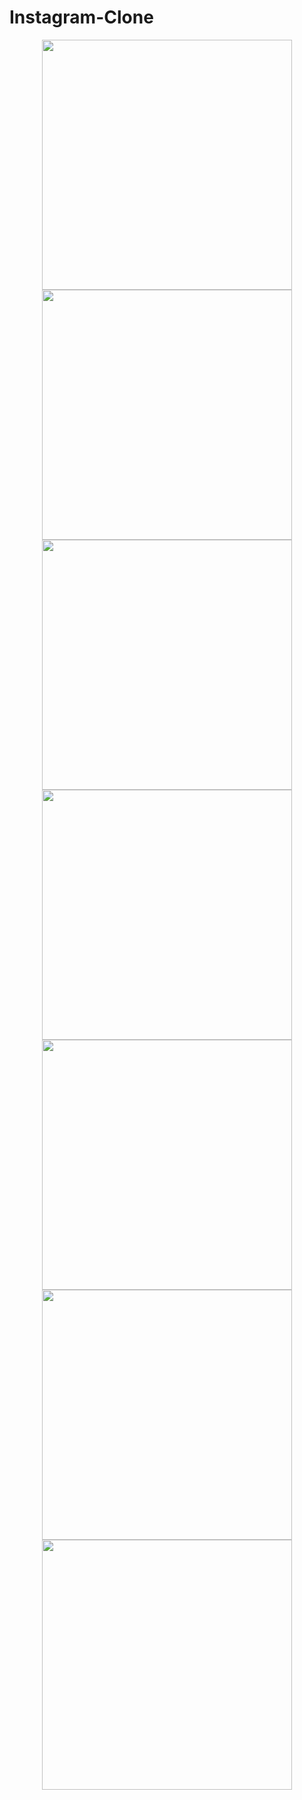 # Instagram-Clone
<p align="middle">
<img src="https://user-images.githubusercontent.com/86094475/208919191-3d095044-376c-4bb7-a042-f5c81fed93fa.jpeg" width="400">
<img src="https://user-images.githubusercontent.com/86094475/208919235-e2dd8010-9827-4b95-88f9-c4b0d758e0a9.jpeg" width="400">
<img src="https://user-images.githubusercontent.com/86094475/208919260-5f8cba10-b26e-46a4-9ee5-7ce15cbb992f.jpeg" width="400">
<img src="https://user-images.githubusercontent.com/86094475/208919303-144589d7-ac9e-469b-b4f0-2fc100da1b86.jpeg" width="400">
<img src="https://user-images.githubusercontent.com/86094475/208919324-4ae51936-9ad8-43a8-bf62-5b6512e68110.jpeg" width="400">
<img src="https://user-images.githubusercontent.com/86094475/208919334-b1f158e3-ed62-406a-9cbf-d6372490e96a.jpeg" width="400">
<img src="https://user-images.githubusercontent.com/86094475/208919357-46c135bf-63af-4ec2-9607-5d239265cd90.jpeg" width="400">
  </p>
